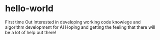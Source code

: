 # hello-world
First time Out
Interested in developing working code knowlege and algorithm development for AI
Hoping and getting the feeling that there will be a lot of help out there!
